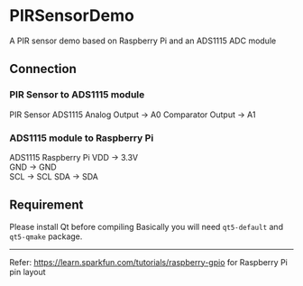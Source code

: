 # PIRSensorDemo

A PIR sensor demo based on Raspberry Pi and an ADS1115 ADC module

## Connection

### PIR Sensor to ADS1115 module
PIR Sensor	   	   ADS1115
Analog Output 		-> A0
Comparator Output	-> A1

### ADS1115 module to Raspberry Pi
ADS1115		   Raspberry Pi
VDD		-> 3.3V		
GND		-> GND	
SCL		-> SCL
SDA		-> SDA

## Requirement
Please install Qt before compiling
Basically you will need
`qt5-default` and `qt5-qmake`
package. 

---
Refer: https://learn.sparkfun.com/tutorials/raspberry-gpio for Raspberry Pi pin layout

